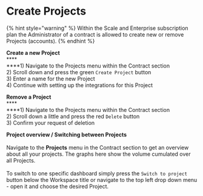 # Create Projects

{% hint style="warning" %}
Within the Scale and Enterprise subscription plan the Administrator of a contract is allowed to create new or remove Projects (accounts).&#x20;
{% endhint %}

**Create a new Project**\
****\
****1) Navigate to the Projects menu within the Contract section\
2\) Scroll down and press the green `Create Project` button\
3\) Enter a name for the new Project\
4\) Continue with setting up the integrations for this Project

**Remove a Project**\
****\
****1) Navigate to the Projects menu within the Contract section\
2\) Scroll down a little and press the red `Delete` button\
3\) Confirm your request of deletion

**Project overview / Switching between Projects**\
\
Navigate to the **Projects** menu in the Contract section to get an overview about all your projects. The graphs here show the volume cumulated over all Projects. \
\
To switch to one specific dashboard simply press the `Switch to project` button below the Workspace title or navigate to the top left drop down menu - open it and choose the desired Project.&#x20;
